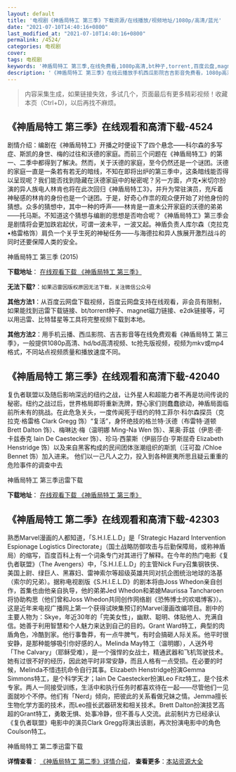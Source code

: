 ```yaml
---
layout: default
title: '电视剧《神盾局特工 第三季》下载资源/在线播放/视频地址/1080p/高清/蓝光'
date: "2021-07-10T14:40:16+0800"
last_modified_at: "2021-07-10T14:40:16+0800"
permalink: /4524/
categories: 电视剧
cover:
tags: 电视剧
keywords: '神盾局特工 第三季,在线免费看,1080p高清,bt种子,torrent,百度云盘,magnet,磁力链,迅雷下载资源'
description: '《神盾局特工 第三季》在线云播放手机西瓜影院吉吉影音免费看，1080p高清bd/hd未删减完整版和tc抢先枪版，mkv/mp4格式，附带bt/torrent种子、magnet/磁力链、百度云盘、网盘资源迅雷下载链接'
---
```


>内容采集生成，如果链接失效，多试几个，页面最后有更多精彩视频！收藏本页（Ctrl+D)，以后再找不麻烦。


## 《神盾局特工 第三季》在线观看和高清下载-4524

剧情介绍：编剧在《神盾局特工》开播之时便设下了四个悬念——科尔森的多写症、斯凯的身世、梅的过往和沃德的家庭。而前三个问题在《神盾局特工》的第一、二季中都得到了解决。然而，关于沃德的家庭，至今仍然还是一个谜团。沃德的家庭一直是一条若有若无的暗线，不知在即将出炉的第三季中，这条暗线能否得以呈现呢？我们能否找到隐藏在沃德家庭中的秘密呢？另一方面，卢克•米切尔扮演的异人族电人林肯也将在此次回归《神盾局特工3》，并升为常驻演员，充斥着神秘感的林肯的身份也是一个谜团。于是，好奇心作祟的观众便开始了对他身份的猜想。众多的猜想中，其中一种的呼声——林肯是一直未公开家庭的沃德的弟弟——托马斯。不知道这个猜想与编剧的思想是否吻合呢？《神盾局特工》第三季会是剧情将会更加跌宕起伏，可谓一波未平，一波又起。神盾负责人库尔森（克拉克•格雷格饰）肩负一个关乎生死的神秘任务——与海德拉和异人族展开激烈战斗的同时还要保障人类的安全。


神盾局特工 第三季 (2015)

**下载地址**： [在线观看下载 《神盾局特工 第三季》](https://www.btbtdy.me/btdy/dy2795.html) 


**无法下载?**：`如果迅雷因版权原因无法下载，关注微信公众号 `

**其他方法1**：从百度云网盘下载视频，百度云网盘支持在线观看，非会员有限制，如果能找到迅雷下载链接、bt/torrent种子、magnet磁力链接、e2dk链接等，可以用迅雷、比特彗星等工具将完整视频下载到本地。

**其他方法2**：用手机云播、西瓜影院、吉吉影音等在线免费观看《神盾局特工 第三季》，一般提供1080p高清、hd/bd高清视频、tc抢先版视频，视频为mkv或mp4格式，不同站点视频质量和播放速度不同。


## 《神盾局特工 第三季》在线观看和高清下载-42040

复仇者联盟以及随后影响深远的纽约之战，让外星人和超能力者不再是坊间传说的秘密。纽约之战过后，世界格局即将重新洗牌，野心家们则蠢蠢欲动，神盾局面临前所未有的挑战。在此危急关头，一度传闻死于纽约的特工菲尔·科尔森探员（克拉克&middot;格雷格 Clark Gregg 饰）“复活”，身怀绝技的格兰特·沃德（布雷特·道顿 Brett Dalton 饰）、梅琳达·梅（温明娜 Ming-Na Wen 饰）、莱奥&middot;菲兹（伊恩&middot;德&middot;卡兹泰克 Iain De Caestecker 饰）、珍马&middot;西蒙斯（伊丽莎白·亨斯屈奇 Elizabeth Henstridge 饰）以及来自黑客构成的民间团体涨潮组织的斯凯（汪可盈 /Chloe Bennet 饰）加入进来。 他们以一己凡人之力，投入到各种匪夷所思且疑云重重的危险事件的调查中去


神盾局特工 第三季迅雷下载

**下载地址**： [在线观看下载 《神盾局特工 第三季》](https://www.993dy.com//vod-detail-id-10056.html) 


## 《神盾局特工 第二季》在线观看和高清下载-42303

熟悉Marvel漫画的人都知道，「S.H.I.E.L.D」是「Strategic Hazard Intervention Espionage Logistics Directorate」（国土战略防御攻击与后勤保障局，或称神盾局）的缩写，百度百科上有一个词条专门对其进行了解释。在今年的热门电影《复仇者联盟》（The Avengers）中，「S.H.I.E.L.D」的主管Nick Fury召集钢铁侠、美国上尉、绿巨人、黑寡妇、雷神索尔等超级英雄共同对抗企图统治地球的洛基（索尔的兄弟）。据称电视剧版《S.H.I.E.L.D》的剧本将由Joss Whedon亲自创作，首集也由他亲自执导，他的弟弟Jed Whedon和弟媳Maurissa Tancharoen将协助构思（他们曾和Joss Whedon共同创作网络剧《恐怖博士的欢唱博客》）。这是近年来电视广播网上第一个获得试映集预订的Marvel漫画改编项目。剧中的主要人物为：Skye，年近30年的「完美女性」，幽默、聪明、体贴他人、充满自信。她善于利用智慧和个人魅力来达到自己的目的。Grant Ward特工，典型的肉盾角色，冷酷到家。他行事鲁莽，有一点牛脾气，有时会搞砸人际关系。他平时很安静，是那种能够吸引你好感的人。Melinda May特工（温明娜），人送外号「The Calvary」（耶稣受难），是一个强悍的女战士，精通武器和飞机驾驶技术。她有过很不好的经历，因此她平时非常安静，而且人格有一点受损。在必要的时候，Melinda不惜违抗命令自行其事。Elizabeth Henstridge扮演Gemma Simmons特工，是个科学天才；Iain De Caestecker扮演Leo Fitz特工，是个技术专家。两人一同接受训练，生活中和执行任务时都喜欢待在一起&mdash;—尽管他们一见面就吵个不停。他们有「Nerd」倾向，把彼此的关系看做兄妹之情。Jemma擅长生物化学方面的技术，而Leo擅长武器研发和相关技术。Brett Dalton扮演技艺高超的Grant特工，勇敢无惧、处事冷静，但不善与人交流。此前制片方已经承认《复仇者联盟》电影中的演员Clark Gregg将演出该剧，再次扮演电影中的角色Coulson特工。<!---剧情end--->


神盾局特工 第二季迅雷下载

**详情查看**： [《神盾局特工 第二季》详情介绍](/movie/42303/)， **查看更多**：[本站资源大全](/movie/t/all/)

